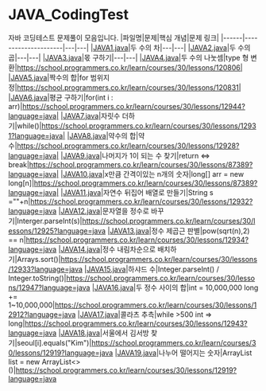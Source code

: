 # JAVA_CodingTest
자바 코딩테스트 문제풀이 모음입니다.
|파일명|문제|핵심 개념|문제 링크|
|------|---------------------|---|---|
|[JAVA1.java](https://github.com/ilmechaJu/JAVA_CodingTest/blob/main/solutions/JAVA1.java)|두 수의 차|---|---|
|[JAVA2.java](https://github.com/ilmechaJu/JAVA_CodingTest/blob/main/solutions/JAVA2.java)|두 수의 곱|---|---|
|[JAVA3.java](https://github.com/ilmechaJu/JAVA_CodingTest/blob/main/solutions/JAVA3.java)|몫 구하기|---|---|
|[JAVA4.java](https://github.com/ilmechaJu/JAVA_CodingTest/blob/main/solutions/JAVA4.java)|두 수의 나눗셈|type 형 변환|https://school.programmers.co.kr/learn/courses/30/lessons/120806|
|[JAVA5.java](https://github.com/ilmechaJu/JAVA_CodingTest/blob/main/solutions/JAVA5.java)|짝수의 합|for 범위지정|https://school.programmers.co.kr/learn/courses/30/lessons/120831|
|[JAVA6.java](https://github.com/ilmechaJu/JAVA_CodingTest/blob/main/solutions/JAVA6.java)|평균 구하기|for(int i : arr)|https://school.programmers.co.kr/learn/courses/30/lessons/12944?language=java|
|[JAVA7.java](https://github.com/ilmechaJu/JAVA_CodingTest/blob/main/solutions/JAVA7.java)|자릿수 더하기|while()|https://school.programmers.co.kr/learn/courses/30/lessons/12931?language=java|
|[JAVA8.java](https://github.com/ilmechaJu/JAVA_CodingTest/blob/main/solutions/JAVA8.java)|약수의 합|약수|https://school.programmers.co.kr/learn/courses/30/lessons/12928?language=java|
|[JAVA9.java](https://github.com/ilmechaJu/JAVA_CodingTest/blob/main/solutions/JAVA9.java)|나머지가 1이 되는 수 찾기|return <=> break|https://school.programmers.co.kr/learn/courses/30/lessons/87389?language=java|
|[JAVA10.java](https://github.com/ilmechaJu/JAVA_CodingTest/blob/main/solutions/JAVA10.java)|x만큼 간격이있는 n개의 숫자|long[] arr = new long[n]|https://school.programmers.co.kr/learn/courses/30/lessons/87389?language=java|
|[JAVA11.java](https://github.com/ilmechaJu/JAVA_CodingTest/blob/main/solutions/JAVA11.java)|자연수 뒤집어 배열로 만들기|String s =""+n|https://school.programmers.co.kr/learn/courses/30/lessons/12932?language=java
|[JAVA12.java](https://github.com/ilmechaJu/JAVA_CodingTest/blob/main/solutions/JAVA12.java)|문자열을 정수로 바꾸기|Interger.parseInt(s)|https://school.programmers.co.kr/learn/courses/30/lessons/12925?language=java
|[JAVA13.java](https://github.com/ilmechaJu/JAVA_CodingTest/blob/main/solutions/JAVA13.java)|정수 제곱근 판별|pow(sqrt(n),2) == n|https://school.programmers.co.kr/learn/courses/30/lessons/12934?language=java
|[JAVA14.java](https://github.com/ilmechaJu/JAVA_CodingTest/blob/main/solutions/JAVA14.java)|정수 내림차순으로 배치하기|Arrays.sort()|https://school.programmers.co.kr/learn/courses/30/lessons/12933?language=java
|[JAVA15.java](https://github.com/ilmechaJu/JAVA_CodingTest/blob/main/solutions/JAVA15.java)|하샤드 수|Integer.parseInt() / Integer.toString()|https://school.programmers.co.kr/learn/courses/30/lessons/12947?language=java
|[JAVA16.java](https://github.com/ilmechaJu/JAVA_CodingTest/blob/main/solutions/JAVA16.java)|두 정수 사이의 합|int = 10,000,000 long += 1~10,000,000|https://school.programmers.co.kr/learn/courses/30/lessons/12912?language=java
|[JAVA17.java](https://github.com/ilmechaJu/JAVA_CodingTest/blob/main/solutions/JAVA17.java)|콜라츠 추측|while >500 int => long|https://school.programmers.co.kr/learn/courses/30/lessons/12943?language=java
|[JAVA18.java](https://github.com/ilmechaJu/JAVA_CodingTest/blob/main/solutions/JAVA18.java)|서울에서 김서방 찾기|seoul[i].equals("Kim")|https://school.programmers.co.kr/learn/courses/30/lessons/12919?language=java
|[JAVA19.java](https://github.com/ilmechaJu/JAVA_CodingTest/blob/main/solutions/JAVA19.java)|나누어 떨어지는 숫자|ArrayList<Integer> list = new ArrayList<>()|https://school.programmers.co.kr/learn/courses/30/lessons/12919?language=java
